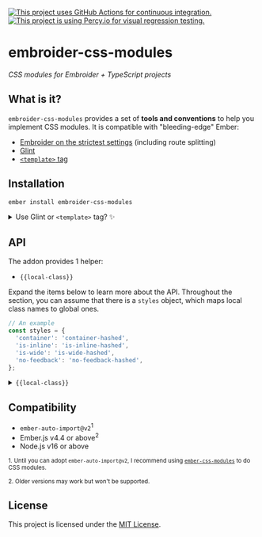 [![This project uses GitHub Actions for continuous integration.](https://github.com/ijlee2/embroider-css-modules/actions/workflows/ci.yml/badge.svg)](https://github.com/ijlee2/embroider-css-modules/actions/workflows/ci.yml)
[![This project is using Percy.io for visual regression testing.](https://percy.io/static/images/percy-badge.svg)](https://percy.io/Isaac/embroider-css-modules)

# embroider-css-modules

_CSS modules for Embroider + TypeScript projects_


## What is it?

`embroider-css-modules` provides a set of **tools and conventions** to help you implement CSS modules. It is compatible with "bleeding-edge" Ember:

- [Embroider on the strictest settings](https://github.com/embroider-build/embroider/#options) (including route splitting)
- [Glint](https://typed-ember.gitbook.io/glint/)
- [`<template>` tag](https://github.com/ember-template-imports/ember-template-imports)


## Installation

```sh
ember install embroider-css-modules
```

<details>
<summary>Use Glint or <code>&lt;template&gt;</code> tag? ✨</summary>

- Update your template registry to extend this addon's. Check the [Glint documentation](https://typed-ember.gitbook.io/glint/using-glint/ember/using-addons#using-glint-enabled-addons) for more information.

    ```ts
    /* types/global.d.ts */

    import '@glint/environment-ember-loose';

    import type EmbroiderCssModulesRegistry from 'embroider-css-modules/template-registry';

    declare module '@glint/environment-ember-loose/registry' {
      export default interface Registry extends EmbroiderCssModulesRegistry, /* other addon registries */ {
        // local entries
      }
    }
    ```

- If you are using `<template>` tag, you are good to go! Use the named import to consume things.

    ```css
    /* app/components/ui/page.css */
    .container {
      margin: 16px;
      background-color: #FAFAFA;
    }

    .header {
      font-size: 24px;
      font-weight: bold;
    }
  
    .body {
      font-size: 16px;
    }
    ```
    ```ts
    /* app/components/ui/page.gts */
    import { localClass } from 'embroider-css-modules';

    import styles from './page.css';

    <template>
      <div class={{localClass styles "container"}}>
        <h1 class={{styles.header}}>
          {{@title}}
        </h1>

        <div class={{styles.body}}>
          {{yield}}
        </div>
      </div>
    </template>
    ```

</details>


## API

The addon provides 1 helper:

- `{{local-class}}`

Expand the items below to learn more about the API. Throughout the section, you can assume that there is a `styles` object, which maps local class names to global ones.

```ts
// An example
const styles = {
  'container': 'container-hashed',
  'is-inline': 'is-inline-hashed',
  'is-wide': 'is-wide-hashed',
  'no-feedback': 'no-feedback-hashed',
};
```

<details>
<summary><code>{{local-class}}</code></summary>

### Why use it?

The `{{local-class}}` helper is useful when there are multiple classes to consider.

```hbs
{{! Before: app/components/ui/form/field.hbs }}
<div
  class={{concat
    this.styles.container
    " "
    (if @isInline this.styles.is-inline)
    " "
    (if @isWide this.styles.is-wide)
    " "
    (unless @errorMessage this.styles.no-feedback)
  }}
>
  ...
</div>
```

```hbs
{{! After: app/components/ui/form/field.hbs }}
<div
  class={{local-class
    this.styles
    "container"
    (if @isInline "is-inline")
    (if @isWide "is-wide")
    (unless @errorMessage "no-feedback")
  }}
>
  ...
</div>
```

To apply multiple classes when a conditional statement holds, use the `{{array}}` helper:

```hbs
{{! app/templates/products.hbs }}
<div
  class={{local-class
    this.styles
    (if
      this.isInExperimentalGroup
      (array "shared-layout" "products-with-details")
      (array "shared-layout" "products")
    )
    "sticky-container"
  }}
>
  ...
</div>
```

### Arguments

The `{{local-class}}` helper uses positional arguments so that, when there is a type error, the message from TypeScript is easy to understand.

Pass the `styles` object first, then the local class name(s).

### Outputs

The `{{local-class}}` helper returns a concatenated string. The string lists the global class names in the same order as the local ones.

</details>


## Compatibility

* `ember-auto-import@v2`<sup>1</sup>
* Ember.js v4.4 or above<sup>2</sup>
* Node.js v16 or above

<sup>1. Until you can adopt `ember-auto-import@v2`, I recommend using [`ember-css-modules`](https://github.com/salsify/ember-css-modules) to do CSS modules.</sup>

<sup>2. Older versions may work but won't be supported.</sup>


## License

This project is licensed under the [MIT License](LICENSE.md).
